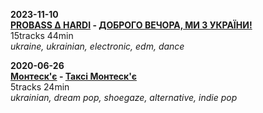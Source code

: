 **2023-11-10**  
**[PROBASS ∆ HARDI](https://www.last.fm/music/PROBASS+%E2%88%86+HARDI) - [ДОБРОГО ВЕЧОРА, МИ З УКРАЇНИ!](https://music.youtube.com/playlist?list=OLAK5uy_kyE65DXvxellPWhdtFD1-nFkFhyKObGA8)**  
15tracks 44min  
*ukraine, ukrainian, electronic, edm, dance*  

**2020-06-26**  
**[Монтеск'є](https://www.last.fm/music/%D0%9C%D0%BE%D0%BD%D1%82%D0%B5%D1%81%D0%BA%27%D1%94) - [Таксі Монтеск'є](https://music.youtube.com/playlist?list=OLAK5uy_l3Su9U1C6gdHV6-v5SsL4Bk7Sctm4A1GA)**  
5tracks 24min  
*ukrainian, dream pop, shoegaze, alternative, indie pop*  

